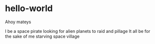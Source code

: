 # hello-world

Ahoy mateys

I be a space pirate looking for alien planets to raid and pillage
It all be for the sake of me starving space village
